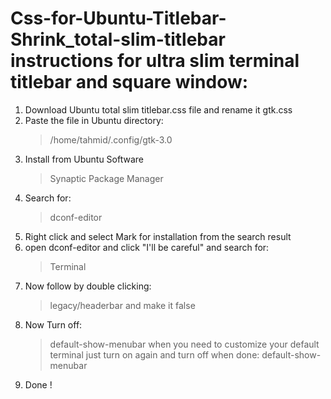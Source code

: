 # Css-for-Ubuntu-Titlebar-Shrink_total-slim-titlebar instructions for ultra slim terminal titlebar and square window:

1. Download Ubuntu total slim titlebar.css file and rename it gtk.css
2. Paste the file in Ubuntu directory:
     > /home/tahmid/.config/gtk-3.0
3. Install from Ubuntu Software
     > Synaptic Package Manager  
4. Search for: 
     > dconf-editor
5. Right click and select Mark for installation from the search result
6. open dconf-editor and click "I'll be careful" and search for:
    > Terminal
7. Now follow by double clicking:
    > legacy/headerbar and make it false
8. Now Turn off:
    > default-show-menubar
   when you need to customize your default terminal just turn on again and turn off when done:
   > default-show-menubar
9. Done !
    
